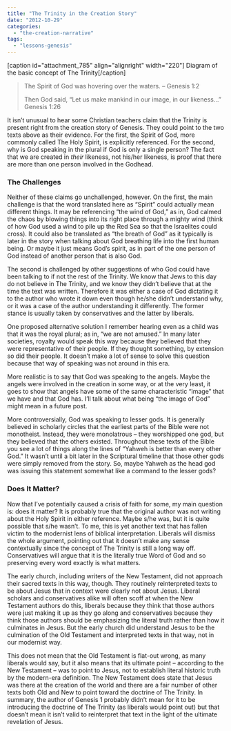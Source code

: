 ```yaml
---
title: "The Trinity in the Creation Story"
date: "2012-10-29"
categories: 
  - "the-creation-narrative"
tags: 
  - "lessons-genesis"
---
```


\[caption id="attachment\_785" align="alignright" width="220"\] Diagram of the basic concept of The Trinity\[/caption\]

> The Spirit of God was hovering over the waters. – Genesis 1:2
> 
> Then God said, “Let us make mankind in our image, in our likeness…” Genesis 1:26

It isn’t unusual to hear some Christian teachers claim that the Trinity is present right from the creation story of Genesis. They could point to the two texts above as their evidence. For the first, the Spirit of God, more commonly called The Holy Spirit, is explicitly referenced. For the second, why is God speaking in the plural if God is only a single person? The fact that we are created in _their_ likeness, not his/her likeness, is proof that there are more than one person involved in the Godhead. <!--more-->

### The Challenges

Neither of these claims go unchallenged, however. On the first, the main challenge is that the word translated here as “Spirit” could actually mean different things. It may be referencing “the wind of God,” as in, God calmed the chaos by blowing things into its right place through a mighty wind (think of how God used a wind to pile up the Red Sea so that the Israelites could cross). It could also be translated as “the breath of God” as it typically is later in the story when talking about God breathing life into the first human being. Or maybe it just means God’s spirit, as in part of the one person of God instead of another person that is also God.

The second is challenged by other suggestions of who God could have been talking to if not the rest of the Trinity. We know that Jews to this day do not believe in The Trinity, and we know they didn’t believe that at the time the text was written. Therefore it was either a case of God dictating it to the author who wrote it down even though he/she didn’t understand why, or it was a case of the author understanding it differently. The former stance is usually taken by conservatives and the latter by liberals.

One proposed alternative solution I remember hearing even as a child was that it was the royal plural; as in, “we are not amused.” In many later societies, royalty would speak this way because they believed that they were representative of their people. If they thought something, by extension so did their people. It doesn’t make a lot of sense to solve this question because that way of speaking was not around in this era.

More realistic is to say that God was speaking to the angels. Maybe the angels were involved in the creation in some way, or at the very least, it goes to show that angels have some of the same characteristic “image” that we have and that God has. I’ll talk about what being “the image of God” might mean in a future post.

More controversially, God was speaking to lesser gods. It is generally believed in scholarly circles that the earliest parts of the Bible were not monotheist. Instead, they were monolatrous – they worshipped one god, but they believed that the others existed. Throughout these texts of the Bible you see a lot of things along the lines of “Yahweh is better than every other God.” It wasn’t until a bit later in the Scriptural timeline that those other gods were simply removed from the story. So, maybe Yahweh as the head god was issuing this statement somewhat like a command to the lesser gods?

### Does It Matter?

Now that I’ve potentially caused a crisis of faith for some, my main question is: does it matter? It is probably true that the original author was not writing about the Holy Spirit in either reference. Maybe s/he was, but it is quite possible that s/he wasn’t. To me, this is yet another text that has fallen victim to the modernist lens of biblical interpretation. Liberals will dismiss the whole argument, pointing out that it doesn’t make any sense contextually since the concept of The Trinity is still a long way off. Conservatives will argue that it is the literally true Word of God and so preserving every word exactly is what matters.

The early church, including writers of the New Testament, did not approach their sacred texts in this way, though. They routinely reinterpreted texts to be about Jesus that in context were clearly not about Jesus. Liberal scholars and conservatives alike will often scoff at when the New Testament authors do this, liberals because they think that those authors were just making it up as they go along and conservatives because they think those authors should be emphasizing the literal truth rather than how it culminates in Jesus. But the early church did understand Jesus to be the culmination of the Old Testament and interpreted texts in that way, not in our modernist way.

This does not mean that the Old Testament is flat-out wrong, as many liberals would say, but it also means that its ultimate point – according to the New Testament – was to point to Jesus, not to establish literal historic truth by the modern-era definition. The New Testament does state that Jesus was there at the creation of the world and there are a fair number of other texts both Old and New to point toward the doctrine of The Trinity. In summary, the author of Genesis 1 probably didn’t mean for it to be introducing the doctrine of The Trinity (as liberals would point out) but that doesn’t mean it isn’t valid to reinterpret that text in the light of the ultimate revelation of Jesus.
